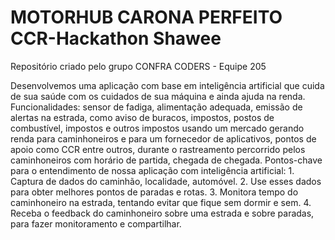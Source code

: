 # MOTORHUB CARONA PERFEITO CCR-Hackathon Shawee
Repositório criado pelo grupo CONFRA CODERS - Equipe 205

Desenvolvemos uma aplicação com base em inteligência artificial que cuida de sua saúde com os cuidados de sua máquina e ainda ajuda na renda. Funcionalidades: sensor de fadiga, alimentação adequada, emissão de alertas na estrada, como aviso de buracos, impostos, postos de combustível, impostos e outros impostos usando um mercado gerando renda para caminhoneiros e para um fornecedor de aplicativos, pontos de apoio como CCR entre outros, durante o rastreamento percorrido pelos caminhoneiros com horário de partida, chegada de chegada. Pontos-chave para o entendimento de nossa aplicação com inteligência artificial: 1. Captura de dados do caminhão, localidade, automóvel. 2. Use esses dados para obter melhores pontos de paradas e rotas. 3. Monitora tempo do caminhoneiro na estrada, tentando evitar que fique sem dormir e sem. 4. Receba o feedback do caminhoneiro sobre uma estrada e sobre paradas, para fazer monitoramento e compartilhar.

